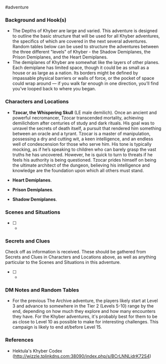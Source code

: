  #adventure 

### Background and Hook(s)

* The Depths of Khyber are large and varied. This adventure is designed to outline the basic structure that will be used for all Khyber adventures, the specifics of which are covered in the next several adventures. Random tables below can be used to structure the adventures between the three different "levels" of Khyber - the Shadow Demiplanes, the Prison Demiplanes, and the Heart Demiplanes.
* The demiplanes of Khyber are somewhat like the layers of other planes. Each demiplane has limited space, though it could be as small as a house or as large as a nation. Its borders might be defined by impassable physical barriers or walls of force, or the pocket of space could wrap around — if you walk far enough in one direction, you’ll find you’ve looped back to where you began.

### Characters and Locations

* **Tzocar, the Whispering Skull** (LE male demilich). Once an ancient and powerful necromancer, Tzocar transcended mortality, achieving demilichdom after centuries of study and dark rituals. His goal was to unravel the secrets of death itself, a pursuit that rendered him something between an oracle and a tyrant. Tzocar is a master of manipulation, possessing a dry and cutting wit, a keen intelligence, and an endless well of condescension for those who serve him. His tone is typically mocking, as if he’s speaking to children who can barely grasp the vast truths he has uncovered. However, he is quick to turn to threats if he feels his authority is being questioned. Tzocar prides himself on being the ultimate architect of the dungeon, believing his intelligence and knowledge are the foundation upon which all others must stand.

* **Heart Demiplanes**. 
* **Prison Demiplanes**. 
* **Shadow Demiplanes**. 

### Scenes and Situations

 - [ ] -

### Secrets and Clues
Check off as information is received. These should be gathered from Secrets and Clues in Characters and Locations above, as well as anything particular to the Scenes and Situations in this adventure.

 - [ ] -

### DM Notes and Random Tables

- For the previous The Archive adventure, the players likely start at Level 3 and advance to somewhere in the Tier 2 (Levels 5-10) range by the end, depending on how much they explore and how many encounters they have. For the Khyber adventures, it's probably best for them to be as close to Level 10 as possible to make for interesting challenges. This campaign is likely to end at/before Level 15.

### References

- Hektula's Khyber Codex (http://wizzle.tplinkdns.com:38090/index.php/s/BCrLNNLidrK72S4)
